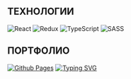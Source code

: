 ## ТЕХНОЛОГИИ

![React](https://img.shields.io/badge/react-%2320232a.svg?style=for-the-badge&logo=react&logoColor=%2361DAFB) ![Redux](https://img.shields.io/badge/redux-%23593d88.svg?style=for-the-badge&logo=redux&logoColor=white) ![TypeScript](https://img.shields.io/badge/typescript-%23007ACC.svg?style=for-the-badge&logo=typescript&logoColor=white) ![SASS](https://img.shields.io/badge/SASS-hotpink.svg?style=for-the-badge&logo=SASS&logoColor=white)

## ПОРТФОЛИО

[![Github Pages](https://img.shields.io/badge/демо-121013?style=for-the-badge&logo=github&logoColor=white)](https://kristina-mukha.github.io/react-pizza-v2/) [![Typing SVG](https://readme-typing-svg.herokuapp.com?font=Nunito&pause=1000&color=000000&vCenter=true&random=false&width=240&height=28&lines=%D0%A1%D0%B0%D0%B9%D1%82+%D0%B4%D0%BB%D1%8F+%D0%B7%D0%B0%D0%BA%D0%B0%D0%B7%D0%B0+%D0%BF%D0%B8%D1%86%D1%86%D1%8B)](https://git.io/typing-svg)
